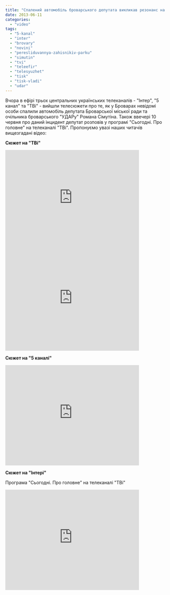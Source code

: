 ```yaml
---
title: "Спалений автомобіль броварського депутата викликав резонанс на українському ТБ (оновлено)"
date: 2013-06-11
categories: 
  - "video"
tags: 
  - "5-kanal"
  - "inter"
  - "brovary"
  - "novini"
  - "peresliduvannya-zahisnikiv-parku"
  - "simutin"
  - "tvi"
  - "teleefir"
  - "telesyuzhet"
  - "tisk"
  - "tisk-vladi"
  - "udar"
---
```


Вчора в ефірі трьох центральних українських телеканалів - "Інтер", "5 канал" та "ТВі" - вийшли телесюжети про те, як у Броварах невідомі особи спалили автомобіль депутата Броварської міської ради та очільника броварського "УДАРу" Романа Сімутіна. Також ввечері 10 червня про даний інцидент депутат розповів у програмі "Сьогодні. Про головне" на телеканалі "ТВі". Пропонуємо увазі наших читачів вищезгадані відео:

**Сюжет на "ТВі"**

<iframe src="http://www.youtube.com/embed/nbxqhaZ8W5c" height="315" width="420" allowfullscreen frameborder="0"></iframe>

<iframe src="http://www.youtube.com/embed/atZpZ4_6Gcc" height="315" width="420" allowfullscreen frameborder="0"></iframe>

**Сюжет на "5 каналі"**

<iframe src="http://www.youtube.com/embed/v_y78e2ysDM" height="315" width="420" allowfullscreen frameborder="0"></iframe>

**Сюжет на "Інтері"**

Програма "Сьогодні. Про головне" на телеканалі "ТВі"

<iframe width="420" height="315" src="http://www.youtube.com/embed/atZpZ4_6Gcc" frameborder="0" allowfullscreen></iframe>
